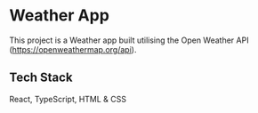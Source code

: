 # Weather App

This project is a Weather app built utilising the Open Weather API (https://openweathermap.org/api).


## Tech Stack

React, TypeScript, HTML & CSS
